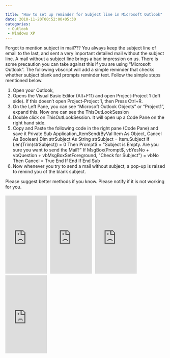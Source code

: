```yaml
---

title: "How to set up reminder for Subject line in Microsoft Outlook"
date: 2010-11-20T00:52:00+05:30
categories:
 - Outlook
 - Windows XP
---
```

Forgot to mention subject in mail??? You always keep the subject line of email to the last, and sent a very important detailed mail without the subject line. A mail without a subject line brings a bad impression on us. There is some precaution you can take against this if you are using “Microsoft Outlook”. The following vbscript will add a simple reminder that checks whether subject blank and prompts reminder text.
Follow the simple steps mentioned below.
1. Open your Outlook,
2. Opens the Visual Basic Editor (Alt+F11) and open Project-Project 1 (left side). If this doesn’t open Project-Project 1, then Press Ctrl+R.
3. On the Left Pane, you can see “Microsoft Outlook Objects” or “Project1”, expand this. Now one can see the ThisOutLookSession
4. Double click on ThisOutLookSession. It will open up a Code Pane on the right hand side.
5. Copy and Paste the following code in the right pane (Code Pane) and save it
Private Sub Application_ItemSend(ByVal Item As Object, Cancel As Boolean)
Dim strSubject As String
strSubject = Item.Subject
If Len(Trim(strSubject)) = 0 Then
Prompt$ = "Subject is Empty. Are you sure you want to send the Mail?"
If MsgBox(Prompt$, vbYesNo + vbQuestion + vbMsgBoxSetForeground, "Check for Subject") = vbNo 
Then
Cancel = True
End If
End If
End Sub
6. Now whenever you try to send a mail without subject, a pop-up is raised to remind you of the blank subject.

Please suggest better methods if you know. Please notify if it is not working for you.
<iframe align="left" frameborder="0" marginheight="0" marginwidth="0" scrolling="no" src="http://rcm.amazon.com/e/cm?t=thelaccur-20&amp;o=1&amp;p=8&amp;l=bpl&amp;asins=B004EBT5CU&amp;fc1=000000&amp;IS2=1&amp;lt1=_blank&amp;m=amazon&amp;lc1=0000FF&amp;bc1=000000&amp;bg1=FFFFFF&amp;f=ifr" style="align: left; height: 245px; padding-right: 10px; padding-top: 5px; width: 131px;"></iframe>
&nbsp;<iframe align="left" frameborder="0" marginheight="0" marginwidth="0" scrolling="no" src="http://rcm.amazon.com/e/cm?t=thelaccur-20&amp;o=1&amp;p=8&amp;l=bpl&amp;asins=B002YKOXB6&amp;fc1=000000&amp;IS2=1&amp;lt1=_blank&amp;m=amazon&amp;lc1=0000FF&amp;bc1=000000&amp;bg1=FFFFFF&amp;f=ifr" style="align: left; height: 245px; padding-right: 10px; padding-top: 5px; width: 131px;"></iframe>&nbsp;<iframe align="left" frameborder="0" marginheight="0" marginwidth="0" scrolling="no" src="http://rcm.amazon.com/e/cm?t=thelaccur-20&amp;o=1&amp;p=8&amp;l=bpl&amp;asins=B004HZYA6E&amp;fc1=000000&amp;IS2=1&amp;lt1=_blank&amp;m=amazon&amp;lc1=0000FF&amp;bc1=000000&amp;bg1=FFFFFF&amp;f=ifr" style="align: left; height: 245px; padding-right: 10px; padding-top: 5px; width: 131px;"></iframe>&nbsp;<iframe align="left" frameborder="0" marginheight="0" marginwidth="0" scrolling="no" src="http://rcm.amazon.com/e/cm?t=thelaccur-20&amp;o=1&amp;p=8&amp;l=bpl&amp;asins=B003L77GRO&amp;fc1=000000&amp;IS2=1&amp;lt1=_blank&amp;m=amazon&amp;lc1=0000FF&amp;bc1=000000&amp;bg1=FFFFFF&amp;f=ifr" style="align: left; height: 245px; padding-right: 10px; padding-top: 5px; width: 131px;"></iframe>
